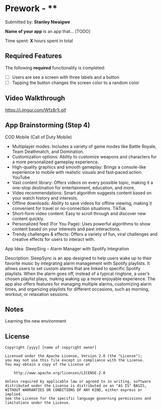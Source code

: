 # Prework - **

Submitted by: **Stanley Nwaigwe**

**Name of your app** is an app that... [TODO] 

Time spent: **X** hours spent in total

## Required Features

The following **required** functionality is completed:

- [ ] Users are see a screen with three labels and a button
- [ ] Tapping the button changes the screen color to a random color
 
## Video Walkthrough

https://i.imgur.com/Wfz8r1i.gif

## App Brainstorming (Step 4)
COD Mobile (Call of Duty Mobile)
- Multiplayer modes: Includes a variety of game modes like Battle Royale, Team Deathmatch, and Domination.
- Customization options: Ability to customize weapons and characters for a more personalized gameplay experience.
- High-quality graphics and smooth gameplay: Brings a console-like experience to mobile with realistic visuals and fast-paced action.
YouTube
- Vast content library: Offers videos on every possible topic, making it a one-stop destination for entertainment, education, and more.
- Video recommendations: Smart algorithm suggests content based on your watch history and interests.
- Offline downloads: Ability to save videos for offline viewing, making it convenient for travel or no-connection situations.
TikTok
- Short-form video content: Easy to scroll through and discover new content quickly.
- Personalized feed (For You Page): Uses powerful algorithms to show content based on your interests and past interactions.
- Trendy challenges & effects: Offers a variety of fun, viral challenges and creative effects for users to interact with.

App Idea: SleepSing – Alarm Manager with Spotify Integration

Description:
SleepSync is an app designed to help users wake up to their favorite music by integrating alarm management with Spotify playlists. It allows users to set custom alarms that are linked to specific Spotify playlists. When the alarm goes off, instead of a typical ringtone, a user’s chosen playlist plays, making waking up a more enjoyable experience. The app also offers features for managing multiple alarms, customizing alarm times, and organizing playlists for different occasions, such as morning, workout, or relaxation sessions.
## Notes

Learning the new environment

## License

    Copyright [yyyy] [name of copyright owner]

    Licensed under the Apache License, Version 2.0 (the "License");
    you may not use this file except in compliance with the License.
    You may obtain a copy of the License at

        http://www.apache.org/licenses/LICENSE-2.0

    Unless required by applicable law or agreed to in writing, software
    distributed under the License is distributed on an "AS IS" BASIS,
    WITHOUT WARRANTIES OR CONDITIONS OF ANY KIND, either express or implied.
    See the License for the specific language governing permissions and
    limitations under the License.
